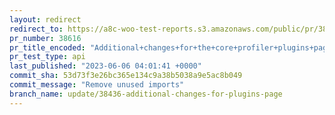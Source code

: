 ```yaml
---
layout: redirect
redirect_to: https://a8c-woo-test-reports.s3.amazonaws.com/public/pr/38616/api/index.html
pr_number: 38616
pr_title_encoded: "Additional+changes+for+the+core+profiler+plugins+page"
pr_test_type: api
last_published: "2023-06-06 04:01:41 +0000"
commit_sha: 53d73f3e26bc365e134c9a38b5038a9e5ac8b049
commit_message: "Remove unused imports"
branch_name: update/38436-additional-changes-for-plugins-page
---
```

